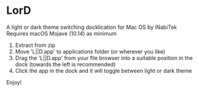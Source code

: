 # LorD
A light or dark theme switching docklication for Mac OS by iNabiTek
Requires macOS Mojave (10.14) as minimum

1) Extract from zip
2) Move 'L||D.app' to applications folder (or wherever you like)
3) Drag the 'L||D.app' from your file browser into a suitable position in the dock (towards the left is recommended)
4) Click the app in the dock and it will toggle between light or dark theme

Enjoy!
